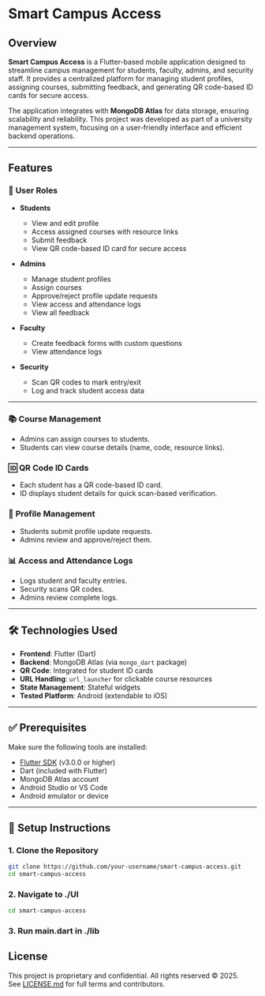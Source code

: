# Smart Campus Access

## Overview

**Smart Campus Access** is a Flutter-based mobile application designed to streamline campus management for students, faculty, admins, and security staff. It provides a centralized platform for managing student profiles, assigning courses, submitting feedback, and generating QR code-based ID cards for secure access.

The application integrates with **MongoDB Atlas** for data storage, ensuring scalability and reliability. This project was developed as part of a university management system, focusing on a user-friendly interface and efficient backend operations.

---

## Features

### 👤 **User Roles**

- **Students**
  - View and edit profile
  - Access assigned courses with resource links
  - Submit feedback
  - View QR code-based ID card for secure access

- **Admins**
  - Manage student profiles
  - Assign courses
  - Approve/reject profile update requests
  - View access and attendance logs
  - View all feedback

- **Faculty**
  - Create feedback forms with custom questions
  - View attendance logs

- **Security**
  - Scan QR codes to mark entry/exit
  - Log and track student access data

---

### 📚 **Course Management**

- Admins can assign courses to students.
- Students can view course details (name, code, resource links).


### 🆔 **QR Code ID Cards**

- Each student has a QR code-based ID card.
- ID displays student details for quick scan-based verification.

### 🧾 **Profile Management**

- Students submit profile update requests.
- Admins review and approve/reject them.

### 📊 **Access and Attendance Logs**

- Logs student and faculty entries.
- Security scans QR codes.
- Admins review complete logs.

---

## 🛠 Technologies Used

- **Frontend**: Flutter (Dart)
- **Backend**: MongoDB Atlas (via `mongo_dart` package)
- **QR Code**: Integrated for student ID cards
- **URL Handling**: `url_launcher` for clickable course resources
- **State Management**: Stateful widgets
- **Tested Platform**: Android (extendable to iOS)

---

## ✅ Prerequisites

Make sure the following tools are installed:

- [Flutter SDK](https://flutter.dev) (v3.0.0 or higher)
- Dart (included with Flutter)
- MongoDB Atlas account
- Android Studio or VS Code
- Android emulator or device

---

## 🚀 Setup Instructions

### 1. Clone the Repository

```bash
git clone https://github.com/your-username/smart-campus-access.git
cd smart-campus-access
```
### 2. Navigate to ./UI
```bash
cd smart-campus-access
```
### 3. Run main.dart in ./lib

## License

This project is proprietary and confidential. All rights reserved © 2025.  
See [LICENSE.md](./LICENSE.md) for full terms and contributors.
